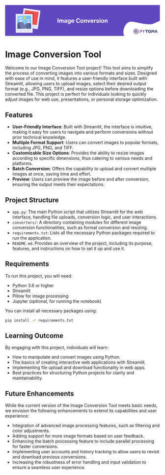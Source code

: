 <img src="./images/banner.png" width="800">

# Image Conversion Tool

Welcome to our Image Conversion Tool project! This tool aims to simplify the process of converting images into various formats and sizes. Designed with ease of use in mind, it features a user-friendly interface built with Streamlit, allowing users to upload images, select their desired output format (e.g., JPG, PNG, TIFF), and resize options before downloading the converted file. This project is perfect for individuals looking to quickly adjust images for web use, presentations, or personal storage optimization.

## Features

- **User-Friendly Interface**: Built with Streamlit, the interface is intuitive, making it easy for users to navigate and perform conversions without prior technical knowledge.
- **Multiple Format Support**: Users can convert images to popular formats, including JPG, PNG, and TIFF.
- **Customizable Size Options**: Provides the ability to resize images according to specific dimensions, thus catering to various needs and platforms.
- **Batch Conversion**: Offers the capability to upload and convert multiple images at once, saving time and effort.
- **Preview**: Users can preview the image before and after conversion, ensuring the output meets their expectations.

## Project Structure

- `app.py`: The main Python script that utilizes Streamlit for the web interface, handling file uploads, conversion logic, and user interactions.
- `converters/`: A directory containing modules for different image conversion functionalities, such as format conversion and resizing.
- `requirements.txt`: Lists all the necessary Python packages required to run the application.
- `README.md`: Provides an overview of the project, including its purpose, features, and instructions on how to set it up and use it.

## Requirements

To run this project, you will need:

- Python 3.6 or higher
- Streamlit
- Pillow for image processing
- Jupyter (optional, for running the notebook)

You can install all necessary packages using:

```bash
pip install -r requirements.txt
```

## Learning Outcome

By engaging with this project, individuals will learn:

- How to manipulate and convert images using Python.
- The basics of creating interactive web applications with Streamlit.
- Implementing file upload and download functionality in web apps.
- Best practices for structuring Python projects for clarity and maintainability.

## Future Enhancements

While the current version of the Image Conversion Tool meets basic needs, we envision the following enhancements to extend its capabilities and user experience:

- Integration of advanced image processing features, such as filtering and color adjustments.
- Adding support for more image formats based on user feedback.
- Enhancing the batch processing feature to include parallel processing for faster conversions.
- Implementing user accounts and history tracking to allow users to revisit and download previous conversions.
- Increasing the robustness of error handling and input validation to ensure a seamless user experience.
